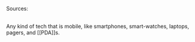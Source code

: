 Sources:

\
Any kind of tech that is mobile, like smartphones, smart-watches, laptops, pagers, and [[PDA]]s.
